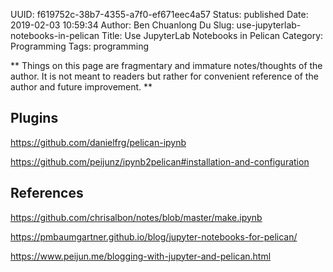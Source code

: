 UUID: f619752c-38b7-4355-a7f0-ef671eec4a57
Status: published
Date: 2019-02-03 10:59:34
Author: Ben Chuanlong Du
Slug: use-jupyterlab-notebooks-in-pelican
Title: Use JupyterLab Notebooks in Pelican
Category: Programming
Tags: programming

**
Things on this page are
fragmentary and immature notes/thoughts of the author.
It is not meant to readers
but rather for convenient reference of the author and future improvement.
**

## Plugins 

https://github.com/danielfrg/pelican-ipynb

https://github.com/peijunz/ipynb2pelican#installation-and-configuration

## References

https://github.com/chrisalbon/notes/blob/master/make.ipynb

https://pmbaumgartner.github.io/blog/jupyter-notebooks-for-pelican/

https://www.peijun.me/blogging-with-jupyter-and-pelican.html